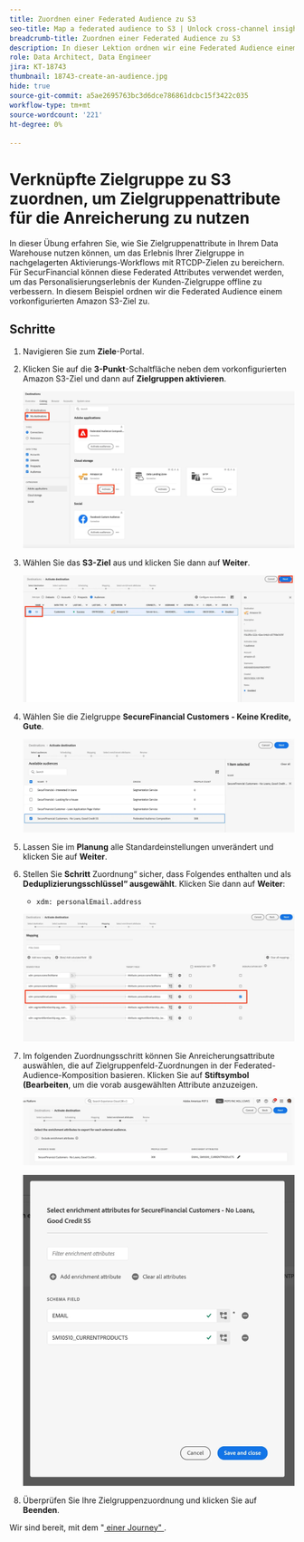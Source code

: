 ```yaml
---
title: Zuordnen einer Federated Audience zu S3
seo-title: Map a federated audience to S3 | Unlock cross-channel insights with Federated Audience Composition
breadcrumb-title: Zuordnen einer Federated Audience zu S3
description: In dieser Lektion ordnen wir eine Federated Audience einem nachgelagerten Real-Time CDP-Ziel zu, um ein personalisiertes Offline-Erlebnis zu unterstützen.
role: Data Architect, Data Engineer
jira: KT-18743
thumbnail: 18743-create-an-audience.jpg
hide: true
source-git-commit: a5ae2695763bc3d6dce786861dcbc15f3422c035
workflow-type: tm+mt
source-wordcount: '221'
ht-degree: 0%

---
```



# Verknüpfte Zielgruppe zu S3 zuordnen, um Zielgruppenattribute für die Anreicherung zu nutzen

In dieser Übung erfahren Sie, wie Sie Zielgruppenattribute in Ihrem Data Warehouse nutzen können, um das Erlebnis Ihrer Zielgruppe in nachgelagerten Aktivierungs-Workflows mit RTCDP-Zielen zu bereichern. Für SecurFinancial können diese Federated Attributes verwendet werden, um das Personalisierungserlebnis der Kunden-Zielgruppe offline zu verbessern. In diesem Beispiel ordnen wir die Federated Audience einem vorkonfigurierten Amazon S3-Ziel zu.

## Schritte

1. Navigieren Sie zum **Ziele**-Portal.

2. Klicken Sie auf die **3-Punkt**-Schaltfläche neben dem vorkonfigurierten Amazon S3-Ziel und dann auf **Zielgruppen aktivieren**.

   ![activate-audience](assets/activate-audiences.png)

3. Wählen Sie das **S3-Ziel** aus und klicken Sie dann auf **Weiter**.

   ![select-s3-destination](assets/select-s3-destination.png)

4. Wählen Sie die Zielgruppe **SecureFinancial Customers - Keine Kredite, Gute**.

   ![select-s3-audience](assets/select-s3-audience.png)

5. Lassen Sie im **Planung** alle Standardeinstellungen unverändert und klicken Sie auf **Weiter**.

6. Stellen Sie **Schritt** Zuordnung“ sicher, dass Folgendes enthalten und als **Deduplizierungsschlüssel“ ausgewählt**. Klicken Sie dann auf **Weiter**:
   - `xdm: personalEmail.address`

   ![deduplizierungsschlüssel](assets/deduplication-key.png)

7. Im folgenden Zuordnungsschritt können Sie Anreicherungsattribute auswählen, die auf Zielgruppenfeld-Zuordnungen in der Federated-Audience-Komposition basieren. Klicken Sie auf **Stiftsymbol (Bearbeiten**, um die vorab ausgewählten Attribute anzuzeigen.

   ![edit-attributes](assets/edit-attributes.png)

   ![final-attributes](assets/final-attribution.png)

8. Überprüfen Sie Ihre Zielgruppenzuordnung und klicken Sie auf **Beenden**.

Wir sind bereit, mit dem &quot;[ einer Journey&quot; ](build-journey-federated-audience.md).

